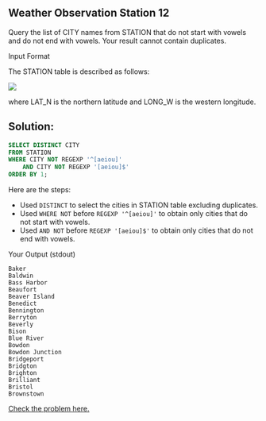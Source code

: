 ## Weather Observation Station 12

Query the list of CITY names from STATION that do not start with vowels and do not end with vowels. Your result cannot contain duplicates.

Input Format

The STATION table is described as follows:

<img src="https://s3.amazonaws.com/hr-challenge-images/9336/1449345840-5f0a551030-Station.jpg">

where LAT_N is the northern latitude and LONG_W is the western longitude.


## Solution:
~~~sql
SELECT DISTINCT CITY
FROM STATION
WHERE CITY NOT REGEXP '^[aeiou]'
    AND CITY NOT REGEXP '[aeiou]$'
ORDER BY 1;
~~~

Here are the steps:
- Used <code>DISTINCT</code> to select the cities in STATION table excluding duplicates.
- Used <code>WHERE NOT</code> before <code>REGEXP '^[aeiou]'</code> to obtain only cities that do not start with vowels.
- Used <code>AND NOT</code> before <code>REGEXP '[aeiou]$'</code> to obtain only cities that do not end with vowels.

Your Output (stdout)
```
Baker 
Baldwin 
Bass Harbor 
Beaufort 
Beaver Island 
Benedict 
Bennington 
Berryton 
Beverly 
Bison 
Blue River 
Bowdon 
Bowdon Junction 
Bridgeport 
Bridgton 
Brighton 
Brilliant 
Bristol 
Brownstown 
```


[Check the problem here.](https://www.hackerrank.com/challenges/weather-observation-station-12/problem)
